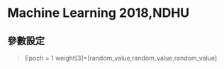 # Machine Learning 2018,NDHU #
## 參數設定 ##
>
>Epoch = 1
>weight[3]=[random_value,random_value,random_value]

